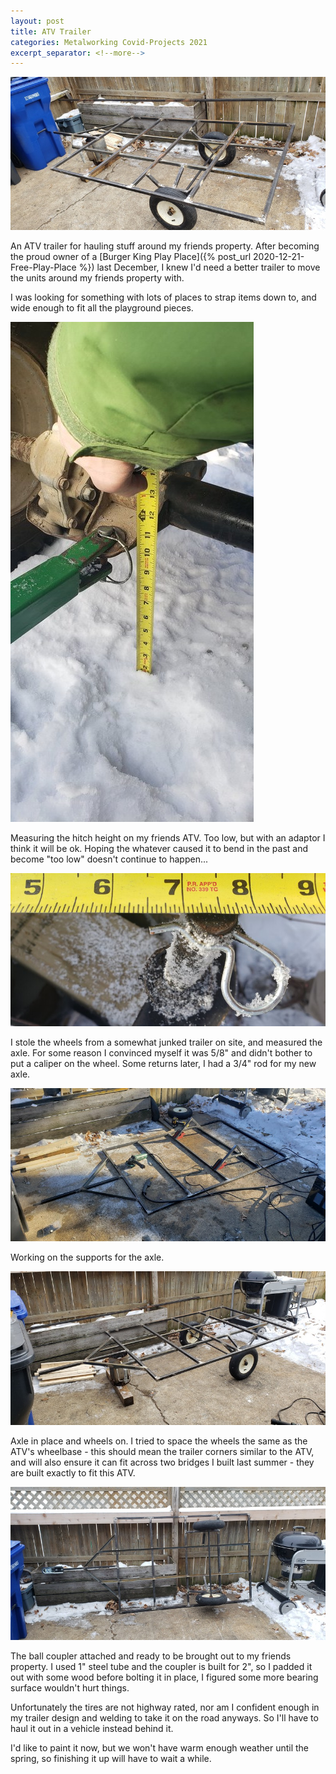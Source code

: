 ```yaml
---
layout: post
title: ATV Trailer
categories: Metalworking Covid-Projects 2021
excerpt_separator: <!--more-->
---
```


![ATV Trailer](/images/atv-trailer/0.jpg)

An ATV trailer for hauling stuff around my friends property.  <!--more--> After becoming the proud owner of a [Burger King Play Place]({% post_url 2020-12-21-Free-Play-Place %}) last December, I knew I'd need a better trailer to move the units around my friends property with.

I was looking for something with lots of places to strap items down to, and wide enough to fit all the playground pieces.

![ATV Trailer](/images/atv-trailer/1.jpg)

Measuring the hitch height on my friends ATV.  Too low, but with an adaptor I think it will be ok.  Hoping the whatever caused it to bend in the past and become "too low" doesn't continue to happen...

![ATV Trailer](/images/atv-trailer/2.jpg)

I stole the wheels from a somewhat junked trailer on site, and measured the axle.  For some reason I convinced myself it was 5/8" and didn't bother to put a caliper on the wheel. Some returns later, I had a 3/4" rod for my new axle.

![ATV Trailer](/images/atv-trailer/3.jpg)

Working on the supports for the axle.

![ATV Trailer](/images/atv-trailer/4.jpg)

Axle in place and wheels on.  I tried to space the wheels the same as the ATV's wheelbase - this should mean the trailer corners similar to the ATV, and will also ensure it can fit across two bridges I built last summer - they are built exactly to fit this ATV.

![ATV Trailer](/images/atv-trailer/5.jpg)

The ball coupler attached and ready to be brought out to my friends property. I used 1" steel tube and the coupler is built for 2", so I padded it out with some wood before bolting it in place, I figured some more bearing surface wouldn't hurt things.

Unfortunately the tires are not highway rated, nor am I confident enough in my trailer design and welding to take it on the road anyways.  So I'll have to haul it out in a vehicle instead behind it.

I'd like to paint it now, but we won't have warm enough weather until the spring, so finishing it up will have to wait a while.
